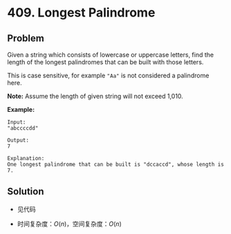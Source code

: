 # 409. Longest Palindrome

## Problem

Given a string which consists of lowercase or uppercase letters, find the length of the longest palindromes that can be built with those letters.

This is case sensitive, for example `"Aa"` is not considered a palindrome here.

**Note:**
Assume the length of given string will not exceed 1,010.

**Example:**

```
Input:
"abccccdd"

Output:
7

Explanation:
One longest palindrome that can be built is "dccaccd", whose length is 7.
```

## Solution

- 见代码

- 时间复杂度：$O(n)$，空间复杂度：$O(n)$

  